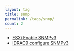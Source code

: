 ```yaml
---
layout: tag
title: snmp
permalink: /tags/snmp/
count: 2
---
```


- [ESXi Enable SNMPv3](https://networkingdream.com/server/esxi-enable-snmpv3/)
- [iDRAC9 configure SNMPv3](https://networkingdream.com/server/idrac9-configure-snmpv3/)
